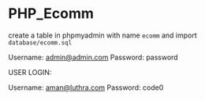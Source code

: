 # PHP_Ecomm

create a table in phpmyadmin with name ```ecomm``` and import  ```database/ecomm.sql```

Username: admin@admin.com
Password: password

USER LOGIN:

Username: aman@luthra.com
Password: code0
